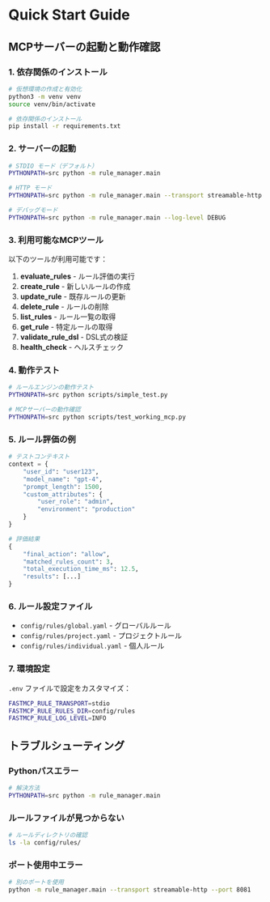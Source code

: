 # Quick Start Guide

## MCPサーバーの起動と動作確認

### 1. 依存関係のインストール

```bash
# 仮想環境の作成と有効化
python3 -m venv venv
source venv/bin/activate

# 依存関係のインストール
pip install -r requirements.txt
```

### 2. サーバーの起動

```bash
# STDIO モード（デフォルト）
PYTHONPATH=src python -m rule_manager.main

# HTTP モード
PYTHONPATH=src python -m rule_manager.main --transport streamable-http --port 8080

# デバッグモード
PYTHONPATH=src python -m rule_manager.main --log-level DEBUG
```

### 3. 利用可能なMCPツール

以下のツールが利用可能です：

1. **evaluate_rules** - ルール評価の実行
2. **create_rule** - 新しいルールの作成
3. **update_rule** - 既存ルールの更新
4. **delete_rule** - ルールの削除
5. **list_rules** - ルール一覧の取得
6. **get_rule** - 特定ルールの取得
7. **validate_rule_dsl** - DSL式の検証
8. **health_check** - ヘルスチェック

### 4. 動作テスト

```bash
# ルールエンジンの動作テスト
PYTHONPATH=src python scripts/simple_test.py

# MCPサーバーの動作確認
PYTHONPATH=src python scripts/test_working_mcp.py
```

### 5. ルール評価の例

```python
# テストコンテキスト
context = {
    "user_id": "user123",
    "model_name": "gpt-4", 
    "prompt_length": 1500,
    "custom_attributes": {
        "user_role": "admin",
        "environment": "production"
    }
}

# 評価結果
{
    "final_action": "allow",
    "matched_rules_count": 3,
    "total_execution_time_ms": 12.5,
    "results": [...]
}
```

### 6. ルール設定ファイル

- `config/rules/global.yaml` - グローバルルール
- `config/rules/project.yaml` - プロジェクトルール
- `config/rules/individual.yaml` - 個人ルール

### 7. 環境設定

`.env` ファイルで設定をカスタマイズ：

```bash
FASTMCP_RULE_TRANSPORT=stdio
FASTMCP_RULE_RULES_DIR=config/rules
FASTMCP_RULE_LOG_LEVEL=INFO
```

## トラブルシューティング

### Pythonパスエラー
```bash
# 解決方法
PYTHONPATH=src python -m rule_manager.main
```

### ルールファイルが見つからない
```bash
# ルールディレクトリの確認
ls -la config/rules/
```

### ポート使用中エラー
```bash
# 別のポートを使用
python -m rule_manager.main --transport streamable-http --port 8081
```